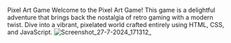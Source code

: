 Pixel Art Game
Welcome to the Pixel Art Game! This game is a delightful adventure that brings back the nostalgia of retro gaming with a modern twist. Dive into a vibrant, pixelated world crafted entirely using HTML, CSS, and JavaScript.
![Screenshot_27-7-2024_171312_](https://github.com/user-attachments/assets/905f71c4-96ae-4ae0-9ebc-9a4c49fa7251)
